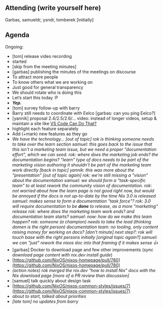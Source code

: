 ## Attending (write yourself here)
Garbas, samueldr, ysndr, tomberek \[initially\]
## Agenda
Ongoing:
* \[tom\] release video recording
* started
* \[skip from the meeting minutes\]
* \[garbas\] publishing the minutes of the meetings on discourse
* To attract more people
* To know others what we are working on
* Just good for general transparency
* We should rotate who is doing this
* Let’s start this today :P
* ***Yep.***
* \[tom\] survey follow-up with barry
* Barry still needs to coordinate with Eelco \[garbas: can you ping Eelco?\]
* \[yannik\] proposal 2.4/2.5/2.6/… video: instead of longer videos, setup & maintain a site like [VS Code Can Do That?](https://vscodecandothat.com/)
* highlight each feature separately
* Add (+mark) new features as they go
* *We have the technology…*
*\[out of topic\]*
*rok is thinking someone needs to take over the learn section*
*samuel: this goes back to the issue that this isn't a marketing team issue, but we need a proper "documentation effort", which we can seed.*
*rok: where does the marketing job ends? the documentation begins?*
*"learn" type of docs needs to be part of the marketing vision*
*authoring it shouldn't be part of the marketing team work directly*
*\[back in topic\]*
*yannik: this was more about the "presentation"*
*\[out of topic again\]*
*rok: we're still missing a "vision" about the documentation*
*samuel: we should form a "task-specific team" to at least rework the community vision of documentation.*
*rok: not worried about how the learn page is not good right now, but would be annoyed if the docs is not up-to-date by the time Nix 3.0 is released*
*samuel: makes sense to form a documentation "task force"?*
*rok: 3.0 will require documentation to be **done** to release, as a more "marketing" release*
*rok: where does the marketing team work ends? and documentation team starts?*
*samuel: now: how do we make this team happen?*
*rok: someone (a champion) needs to take the lead (thinking domen is the right person)*
*documentation team: no tooling, only content*
*raising money for working on docs? \[don't minute\]*
*next step?: rok will touch base with the right persons initially*
*\[original topic again?\]*
*samuel: we can "just" rework the nixos doc into that framing if it makes sense 👍*
* \[garbas\] Docker to download page and few other improvements (*sync download page content with nix.dev install guide*)
* [https://github.com/NixOS/nixos-homepage/pull/780](https://github.com/NixOS/nixos-homepage/pull/780)
* *(action notes)*
*rok merged the nix.dev "how to install Nix" docs with the Nix download page*
*\[more of a PR review than discussion\]*
* \[samuel\] talk quickly about design task
* [https://github.com/NixOS/nixos-common-styles/issues/7](https://github.com/NixOS/nixos-common-styles/issues/7)
* *about to start, talked about priorities*
* *\[late tom\] no updates from barry*